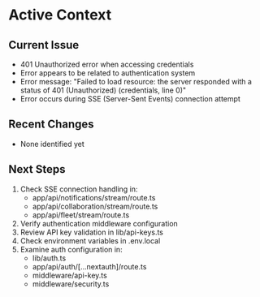 # Active Context

## Current Issue
- 401 Unauthorized error when accessing credentials
- Error appears to be related to authentication system
- Error message: "Failed to load resource: the server responded with a status of 401 (Unauthorized) (credentials, line 0)"
- Error occurs during SSE (Server-Sent Events) connection attempt

## Recent Changes
- None identified yet

## Next Steps
1. Check SSE connection handling in:
   - app/api/notifications/stream/route.ts
   - app/api/collaboration/stream/route.ts
   - app/api/fleet/stream/route.ts
2. Verify authentication middleware configuration
3. Review API key validation in lib/api-keys.ts
4. Check environment variables in .env.local
5. Examine auth configuration in:
   - lib/auth.ts
   - app/api/auth/[...nextauth]/route.ts
   - middleware/api-key.ts
   - middleware/security.ts
